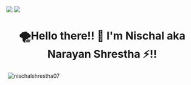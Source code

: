 
<img src="https://camo.githubusercontent.com/f68e1dadfdb6904f8320b8f20e1794d39efeb536fbe9b5d9891a64e5bb730b0a/68747470733a2f2f7777772e63617265657267756964652e636f6d2f6361726565722f77702d636f6e74656e742f75706c6f6164732f323032302f30332f67697068792d372e676966" />
<img src="https://raw.githubusercontent.com/gist/Prince-Shivaram/106aa0f37f016eda7ec65de5acb90471/raw/760aff1fe331f8a445d4573aa88fd2ec16e72b83/My-work.gif" />
<h1 align="center">🌪️Hello there!! 👋 I'm Nischal aka Narayan Shrestha ⚡‼️</h1>
<p>&nbsp;<img align="center" src="https://github-readme-stats.vercel.app/api?username=nischalshrestha07&show_icons=true&locale=en" alt="nischalshrestha07" /></p>


